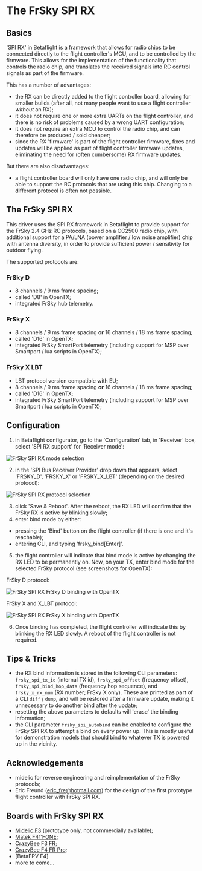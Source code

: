 # The FrSky SPI RX

## Basics

'SPI RX' in Betaflight is a framework that allows for radio chips to be connected directly to the flight controller's MCU, and to be controlled by the firmware. This allows for the implementation of the functionality that controls the radio chip, and translates the received signals into RC control signals as part of the firmware.

This has a number of advantages:
- the RX can be directly added to the flight controller board, allowing for smaller builds (after all, not many people want to use a flight controller _without_ an RX);
- it does not require one or more extra UARTs on the flight controller, and there is no risk of problems caused by a wrong UART configuration;
- it does not require an extra MCU to control the radio chip, and can therefore be produced / sold cheaper;
- since the RX 'firmware' is part of the flight controller firmware, fixes and updates will be applied as part of flight controller firmware updates, eliminating the need for (often cumbersome) RX firmware updates.

But there are also disadvantages:
- a flight controller board will only have one radio chip, and will only be able to support the RC protocols that are using this chip. Changing to a different protocol is often not possible.


## The FrSky SPI RX

This driver uses the SPI RX framework in Betaflight to provide support for the FrSky 2.4 GHz RC protocols, based on a CC2500 radio chip, with additional support for a PA/LNA (power amplifier / low noise amplifier) chip with antenna diversity, in order to provide sufficient power / sensitivity for outdoor flying.

The supported protocols are:

### FrSky D

- 8 channels / 9 ms frame spacing;
- called 'D8' in OpenTX;
- integrated FrSky hub telemetry.

### FrSky X

- 8 channels / 9 ms frame spacing **or** 16 channels / 18 ms frame spacing;
- called 'D16' in OpenTX;
- integrated FrSky SmartPort telemetry (including support for MSP over Smartport / lua scripts in OpenTX);

### FrSky X LBT

- LBT protocol version compatible with EU;
- 8 channels / 9 ms frame spacing **or** 16 channels / 18 ms frame spacing;
- called 'D16' in OpenTX;
- integrated FrSky SmartPort telemetry (including support for MSP over Smartport / lua scripts in OpenTX);


## Configuration

1. in Betaflight configurator, go to the 'Configuration' tab, in 'Receiver' box, select 'SPI RX support' for 'Receiver mode':

![FrSky SPI RX mode selection](assets/images/frsky_spi_rx_mode.png)

2. in the 'SPI Bus Receiver Provider' drop down that appears, select 'FRSKY_D', 'FRSKY_X' or 'FRSKY_X_LBT' (depending on the desired protocol):

![FrSky SPI RX protocol selection](assets/images/frsky_spi_rx_protocol.png)

3. click 'Save & Reboot'. After the reboot, the RX LED will confirm that the FrSky RX is active by blinking slowly;
4. enter bind mode by either:
- pressing the 'Bind' button on the flight controller (if there is one and it's reachable);
- entering CLI, and typing 'frsky_bind[Enter]'.
5. the flight controller will indicate that bind mode is active by changing the RX LED to be permanently on. Now, on your TX, enter bind mode for the selected FrSky protocol (see screenshots for OpenTX):

FrSky D protocol:

![FrSky SPI RX FrSky D binding with OpenTX](assets/images/frsky_spi_rx_d_binding.png)

FrSky X and X_LBT protocol:

![FrSky SPI RX FrSky X binding with OpenTX](assets/images/frsky_spi_rx_x_binding.png)

6. Once binding has completed, the flight controller will indicate this by blinking the RX LED slowly. A reboot of the flight controller is not required.


## Tips & Tricks

- the RX bind information is stored in the following CLI parameters: `frsky_spi_tx_id` (internal TX id), `frsky_spi_offset` (frequency offset), `frsky_spi_bind_hop_data` (frequency hop sequence), and `frsky_x_rx_num` (RX number; FrSky X only). These are printed as part of a CLI `diff` / `dump`, and will be restored after a firmware update, making it unnecessary to do another bind after the update;
- resetting the above parameters to defaults will 'erase' the binding information;
- the CLI parameter `frsky_spi_autobind` can be enabled to configure the FrSky SPI RX to attempt a bind on every power up. This is mostly useful for demonstration models that should bind to whatever TX is powered up in the vicinity.


## Acknowledgements

- midelic for reverse engineering and reimplementation of the FrSky protocols;
- Eric Freund (eric_fre@hotmail.com) for the design of the first prototype flight controller with FrSky SPI RX.


## Boards with FrSky SPI RX

- [Midelic F3](https://github.com/betaflight/betaflight/wiki/Board-Midelic-F3) (prototype only, not commercially available);
- [Matek F411-ONE](http://www.mateksys.com/?portfolio=f411-one);
- [CrazyBee F3 FR](boards/Board%20-%20CrazyBeeF3FR.md);
- [CrazyBee F4 FR Pro](boards/Board%20-%20CrazyBeeF4FRPro.md);
- [BetaFPV F4]
- more to come...
